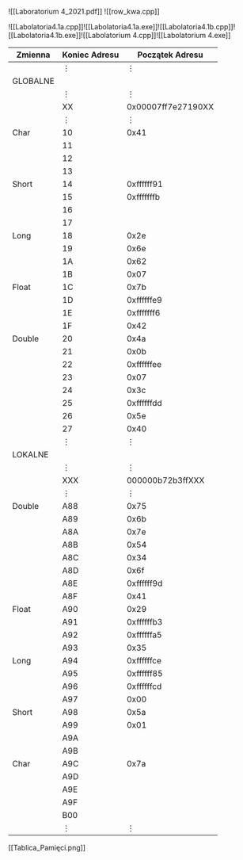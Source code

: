 ![[Laboratorium 4_2021.pdf]]
![[row_kwa.cpp]]

![[Labolatoria4.1a.cpp]]![[Labolatoria4.1a.exe]]![[Labolatoria4.1b.cpp]]![[Labolatoria4.1b.exe]]![[Labolatorium 4.cpp]]![[Labolatorium 4.exe]]

| Zmienna  | Koniec Adresu | Początek Adresu    |
| -------- | ------------- | ------------------ |
|          | $\vdots$      | $\vdots$           |
| GLOBALNE |               |                    |
|          | $\vdots$      | $\vdots$           |
|          | XX            | 0x00007ff7e27190XX |
|          | $\vdots$      | $\vdots$           |
| Char     | 10            | 0x41               |
|          | 11            |                    |
|          | 12            |                    |
|          | 13            |                    |
| Short    | 14            | 0xffffff91         |
|          | 15            | 0xfffffffb         |
|          | 16            |                    |
|          | 17            |                    |
| Long     | 18            | 0x2e               |
|          | 19            | 0x6e               |
|          | 1A            | 0x62               |
|          | 1B            | 0x07               |
| Float    | 1C            | 0x7b               |
|          | 1D            | 0xffffffe9         |
|          | 1E            | 0xfffffff6         |
|          | 1F            | 0x42               |
| Double   | 20            | 0x4a               |
|          | 21            | 0x0b               |
|          | 22            | 0xffffffee         |
|          | 23            | 0x07               |
|          | 24            | 0x3c               |
|          | 25            | 0xffffffdd         |
|          | 26            | 0x5e               |
|          | 27            | 0x40               |
|          | $\vdots$      | $\vdots$           |
| LOKALNE  |               |                    |
|          | $\vdots$      | $\vdots$           |
|          | XXX           | 000000b72b3ffXXX   |
|          | $\vdots$      | $\vdots$           |
| Double   | A88           | 0x75               |
|          | A89           | 0x6b               |
|          | A8A           | 0x7e               |
|          | A8B           | 0x54               |
|          | A8C           | 0x34               |
|          | A8D           | 0x6f               |
|          | A8E           | 0xffffff9d         |
|          | A8F           | 0x41               |
| Float    | A90           | 0x29               |
|          | A91           | 0xffffffb3         |
|          | A92           | 0xffffffa5         |
|          | A93           | 0x35               |
| Long     | A94           | 0xffffffce         |
|          | A95           | 0xffffff85         |
|          | A96           | 0xffffffcd         |
|          | A97           | 0x00               |
| Short    | A98           | 0x5a               |
|          | A99           | 0x01               |
|          | A9A           |                    |
|          | A9B           |                    |
| Char     | A9C           | 0x7a               |
|          | A9D           |                    |
|          | A9E           |                    |
|          | A9F           |                    |
|          | B00           |                    |
|          | $\vdots$      | $\vdots$           |

[[Tablica_Pamięci.png]]